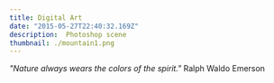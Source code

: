 ```yaml
---
title: Digital Art
date: "2015-05-27T22:40:32.169Z"
description:  Photoshop scene
thumbnail: ./mountain1.png
---
```



_"Nature always wears the colors of the spirit."_ 
Ralph Waldo Emerson
